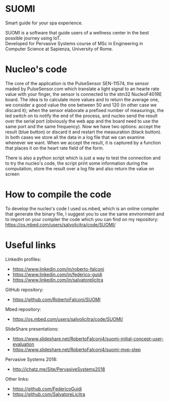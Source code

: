 # SUOMI
Smart guide for your spa experience.

SUOMI is a software that guide users of a wellness center in the best possible journey using IoT.  
Developed for Pervasive Systems course of MSc in Engineering in Computer Science at Sapienza, University of Rome.  

# Nucleo's code
The core of the application is the PulseSensor SEN-11574, the sensor maded by PulseSensor.com which translate a light signal to an hearte rate value with your finger, the sensor is connected to the stm32 NucleoF401RE board. 
The idea is to calculate more values and to return the average one, we consider a good value the one between 50 and 120 (in other case we discard it); when the sensor elaborate a prefixed number of measurings, the led switch on to notify the end of the process, and nucleo send the result over the serial port (obviously the web app and the board need to use the same port and the same frequency). Now we have two options: accept the result (blue button) or discard it and restart the measuration (black button). In both cases we store all the data in a log file that we can examine whenever we want.
When we accept the result, it is captured by a function that places it on the heart rate field of the form.

There is also a python script which is just a way to test the connection and to try the nucleo's code, the script print some information during the computation, store the result over a log file and also return the value on screen

# How to compile the code
To develop the nucleo's code I used os.mbed, which is an online compiler that generate the binary file, I suggest you to use the same environment and to import on your compiler the code which you can find on my repository: https://os.mbed.com/users/salvolicitra/code/SUOMI/

# Useful links
LinkedIn profiles:  
- https://www.linkedin.com/in/roberto-falconi  
- https://www.linkedin.com/in/federico-guidi  
- https://www.linkedin.com/in/salvatorelicitra  
   
GitHub repository:  
- https://github.com/RobertoFalconi/SUOMI  

Mbed repository:
- https://os.mbed.com/users/salvolicitra/code/SUOMI/
  
SlideShare presentations:  
- https://www.slideshare.net/RobertoFalconi4/suomi-initial-concept-user-evaluation  
- https://www.slideshare.net/RobertoFalconi4/suomi-mvp-step  
  
Pervasive Systems 2018:  
- http://ichatz.me/Site/PervasiveSystems2018  
  
Other links:  
- https://github.com/FedericoGuidi  
- https://github.com/SalvatoreLicitra  
